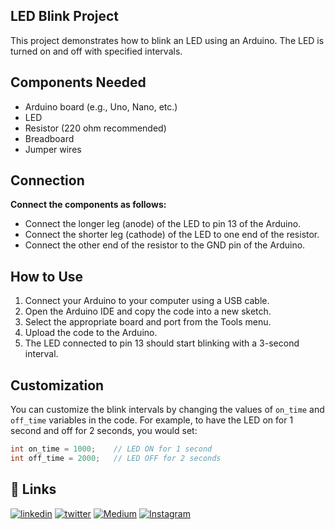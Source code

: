 
## LED Blink Project


This project demonstrates how to blink an LED using an Arduino. The LED is turned on and off with specified intervals.


## Components Needed

- Arduino board (e.g., Uno, Nano, etc.)
- LED
- Resistor (220 ohm recommended)
- Breadboard
- Jumper wires


## Connection

**Connect the components as follows:**

- Connect the longer leg (anode) of the LED to pin 13 of the Arduino.
- Connect the shorter leg (cathode) of the LED to one end of the resistor.
- Connect the other end of the resistor to the GND pin of the Arduino.


## How to Use

1. Connect your Arduino to your computer using a USB cable.
2. Open the Arduino IDE and copy the code into a new sketch.
3. Select the appropriate board and port from the Tools menu.
4. Upload the code to the Arduino.
5. The LED connected to pin 13 should start blinking with a 3-second interval.




## Customization

You can customize the blink intervals by changing the values of ``on_time`` and ``off_time`` variables in the code. For example, to have the LED on for 1 second and off for 2 seconds, you would set:

```cpp
int on_time = 1000;    // LED ON for 1 second
int off_time = 2000;   // LED OFF for 2 seconds


```


## 🔗 Links

[![linkedin](https://img.shields.io/badge/linkedin-0A66C2?style=for-the-badge&logo=linkedin&logoColor=white)](www.linkedin.com/in/sooryanarayan)
[![twitter](https://img.shields.io/badge/twitter-1DA1F2?style=for-the-badge&logo=twitter&logoColor=white)](https://x.com/knowsoorya)
[![Medium](https://img.shields.io/badge/Medium-12100E?style=for-the-badge&logo=medium&logoColor=white)](https://medium.com/@sooryah)
[![Instagram](https://img.shields.io/badge/Instagram-%23E4405F.svg?style=for-the-badge&logo=Instagram&logoColor=white)](https://www.instagram.com/sooryeahhh/)
